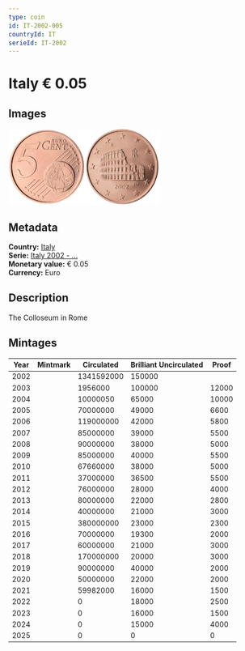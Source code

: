 ```yaml
---
type: coin
id: IT-2002-005
countryId: IT
serieId: IT-2002
---
```


# Italy € 0.05

## Images

<img src="../../../Images/common-2002-005.webp" height="150" alt="Front image"><img src="Images/italy-2002-005.webp" height="150" alt="Back image">

## Metadata

**Country:** [Italy](../index.md)\
**Serie:** [Italy 2002 - ...](index.md)\
**Monetary value:** € 0.05\
**Currency:** Euro

## Description

The Colloseum in Rome

## Mintages

| Year | Mintmark | Circulated | Brilliant Uncirculated | Proof |
| ---- | -------- | ---------- | ---------------------- | ----- |
| 2002 |          | 1341592000 | 150000                 |       |
| 2003 |          | 1956000    | 100000                 | 12000 |
| 2004 |          | 10000050   | 65000                  | 10000 |
| 2005 |          | 70000000   | 49000                  | 6600  |
| 2006 |          | 119000000  | 42000                  | 5800  |
| 2007 |          | 85000000   | 39000                  | 5500  |
| 2008 |          | 90000000   | 38000                  | 5000  |
| 2009 |          | 85000000   | 40000                  | 5500  |
| 2010 |          | 67660000   | 38000                  | 5000  |
| 2011 |          | 37000000   | 36500                  | 5500  |
| 2012 |          | 76000000   | 28000                  | 4000  |
| 2013 |          | 80000000   | 22000                  | 2800  |
| 2014 |          | 40000000   | 21000                  | 3000  |
| 2015 |          | 380000000  | 23000                  | 2300  |
| 2016 |          | 70000000   | 19300                  | 2000  |
| 2017 |          | 60000000   | 21000                  | 3000  |
| 2018 |          | 170000000  | 20000                  | 3000  |
| 2019 |          | 90000000   | 40000                  | 2000  |
| 2020 |          | 50000000   | 22000                  | 2000  |
| 2021 |          | 59982000   | 16000                  | 1500  |
| 2022 |          | 0          | 18000                  | 2500  |
| 2023 |          | 0          | 16000                  | 1500  |
| 2024 |          | 0          | 15000                  | 4000  |
| 2025 |          | 0          | 0                      | 0     |
